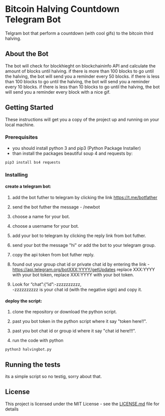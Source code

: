 # Bitcoin Halving Countdown Telegram Bot
Telgram bot that perform a countdown (with cool gifs) to the bitcoin third halving.

## About the Bot

The bot will check for blockhieght on blockchaininfo API and calculate the amount of blocks until halving.
if there is more than 100 blocks to go until the halving, the bot will send you a reminder every 50 blocks.
if there is less than 100 blocks to go until the halving, the bot will send you a reminder every 10 blocks.
if there is less than 10 blocks to go until the halving, the bot will send you a reminder every block with a nice gif.


## Getting Started

These instructions will get you a copy of the project up and running on your local machine.


### Prerequisites

- you should install python 3 and pip3 (Python Package Installer)
- than install the packages beautiful soup 4 and requests by:


```
pip3 install bs4 requests
```

### Installing

#### create a telegram bot:

1. add the bot futher to telegram by clicking the link https://t.me/botfather

2. send the bot futher the message - /newbot

3. choose a name for your bot.

4. choose a username for your bot.

5. add your bot to telegram by clicking the reply link from bot futher.

6. send your bot the message "hi" or add the bot to your telegram group.

7. copy the api token from bot futher reply.

8. found out your group chat id or private chat id by entering the link -<br>
 https://api.telegram.org/botXXX:YYYY/getUpdates
replace XXX:YYYY with your bot token, replace XXX:YYYY with your bot token.

9. Look for “chat”:{“id”:-zzzzzzzzzz,<br>-zzzzzzzzzz is your chat id (with the negative sign) and copy it.

#### deploy the script:

1. clone the repository or download the python script.

2. past you bot token in the python script where it say "token here!!".

3. past you bot chat id or group id where it say "chat id here!!!".

4. run the code with python

```
python3 halvingbot.py
```

## Running the tests
its a simple script so no testig, sorry about that.

## License

This project is licensed under the MIT License - see the [LICENSE.md](LICENSE.md) file for details

